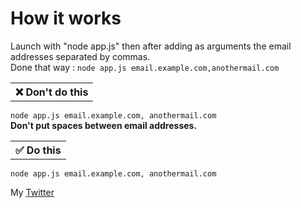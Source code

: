 # How it works
Launch with "node app.js" then after adding as arguments the email addresses separated by commas.<br>
Done that way :
`node app.js email.example.com,anothermail.com`

<table>
<tr>
  <th>❌  Don't do this</th>
</tr>
</table>

`node app.js email.example.com, anothermail.com`<br>
**Don't put spaces between email addresses.**

<table>
<tr>
    <th>✅  Do this</th>
</tr>
</table>

`node app.js email.example.com, anothermail.com`

My [Twitter](https://twitter.com/dezerr_)
